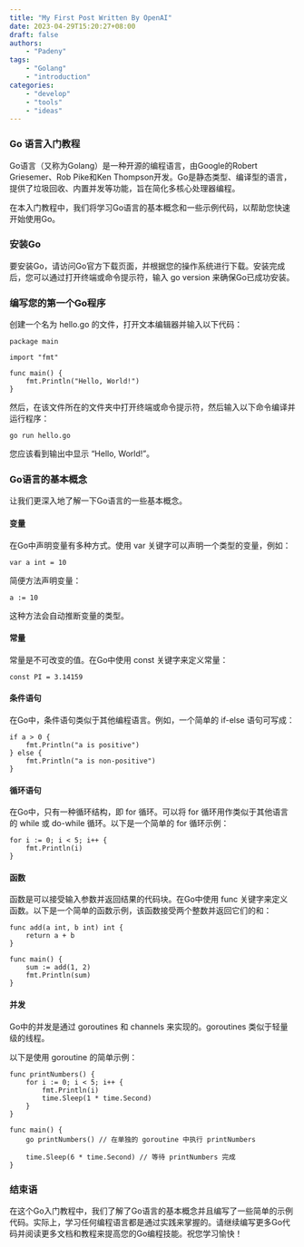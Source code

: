 ```yaml
---
title: "My First Post Written By OpenAI"
date: 2023-04-29T15:20:27+08:00
draft: false
authors: 
    - "Padeny"
tags:
    - "Golang"
    - "introduction"
categories:
    - "develop"
    - "tools"
    - "ideas"
---
```



### Go 语言入门教程

Go语言（又称为Golang）是一种开源的编程语言，由Google的Robert Griesemer、Rob Pike和Ken Thompson开发。Go是静态类型、编译型的语言，提供了垃圾回收、内置并发等功能，旨在简化多核心处理器编程。

在本入门教程中，我们将学习Go语言的基本概念和一些示例代码，以帮助您快速开始使用Go。

### 安装Go

要安装Go，请访问Go官方下载页面，并根据您的操作系统进行下载。安装完成后，您可以通过打开终端或命令提示符，输入 go version 来确保Go已成功安装。

### 编写您的第一个Go程序

创建一个名为 hello.go 的文件，打开文本编辑器并输入以下代码：

```golang
package main

import "fmt"

func main() {
    fmt.Println("Hello, World!")
}
```

然后，在该文件所在的文件夹中打开终端或命令提示符，然后输入以下命令编译并运行程序：

`go run hello.go`

您应该看到输出中显示 “Hello, World!”。

### Go语言的基本概念

让我们更深入地了解一下Go语言的一些基本概念。

#### 变量

在Go中声明变量有多种方式。使用 var 关键字可以声明一个类型的变量，例如：

`var a int = 10`

简便方法声明变量：

`a := 10`

这种方法会自动推断变量的类型。

#### 常量

常量是不可改变的值。在Go中使用 const 关键字来定义常量：

`const PI = 3.14159`

#### 条件语句

在Go中，条件语句类似于其他编程语言。例如，一个简单的 if-else 语句可写成：
```golang
if a > 0 {
    fmt.Println("a is positive")
} else {
    fmt.Println("a is non-positive")
}
```

#### 循环语句

在Go中，只有一种循环结构，即 for 循环。可以将 for 循环用作类似于其他语言的 while 或 do-while 循环。以下是一个简单的 for 循环示例：

```golang
for i := 0; i < 5; i++ {
    fmt.Println(i)
}
```

#### 函数

函数是可以接受输入参数并返回结果的代码块。在Go中使用 func 关键字来定义函数。以下是一个简单的函数示例，该函数接受两个整数并返回它们的和：
```golang
func add(a int, b int) int {
    return a + b
}

func main() {
    sum := add(1, 2)
    fmt.Println(sum)
}
```
#### 并发

Go中的并发是通过 goroutines 和 channels 来实现的。goroutines 类似于轻量级的线程。

以下是使用 goroutine 的简单示例：

```golang
func printNumbers() {
    for i := 0; i < 5; i++ {
        fmt.Println(i)
        time.Sleep(1 * time.Second)
    }
}

func main() {
    go printNumbers() // 在单独的 goroutine 中执行 printNumbers

    time.Sleep(6 * time.Second) // 等待 printNumbers 完成
}
```

### 结束语

在这个Go入门教程中，我们了解了Go语言的基本概念并且编写了一些简单的示例代码。实际上，学习任何编程语言都是通过实践来掌握的。请继续编写更多Go代码并阅读更多文档和教程来提高您的Go编程技能。祝您学习愉快！